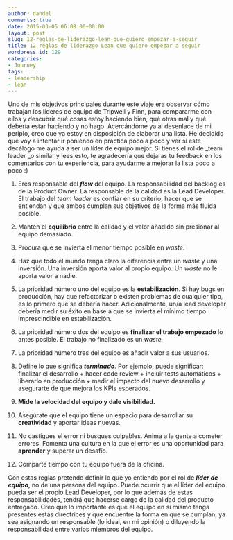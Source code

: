 ```yaml
---
author: dandel
comments: true
date: 2015-03-05 06:08:06+00:00
layout: post
slug: 12-reglas-de-liderazgo-lean-que-quiero-empezar-a-seguir
title: 12 reglas de liderazgo Lean que quiero empezar a seguir
wordpress_id: 129
categories:
- Journey
tags:
- leadership
- lean
---
```


Uno de mis objetivos principales durante este viaje era observar cómo trabajan los líderes de equipo de Tripwell y Finn, para compararme con ellos y descubrir qué cosas estoy haciendo bien, qué otras mal y qué debería estar haciendo y no hago. Acercándome ya al desenlace de mi periplo, creo que ya estoy en disposición de elaborar una lista. He decidido que voy a intentar ir poniendo en práctica poco a poco y ver si este decálogo me ayuda a ser un líder de equipo mejor. Si tienes el rol de _team leader _o similar y lees esto, te agradecería que dejaras tu feedback en los comentarios con tu experiencia, para ayudarme a mejorar la lista poco a poco :)



	
  1. Eres responsable del **_flow_** del equipo. La responsabilidad del backlog es de la Product Owner. La responsable de la calidad es la Lead Developer. El trabajo del _team leader_ es confiar en su criterio, hacer que se entiendan y que ambos cumplan sus objetivos de la forma más fluida posible.

	
  2. Mantén el **equilibrio** entre la calidad y el valor añadido sin presionar al equipo demasiado.

	
  3. Procura que se invierta el menor tiempo posible en _waste_.

	
  4. Haz que todo el mundo tenga claro la diferencia entre un _waste_ y una inversión. Una inversión aporta valor al propio equipo. Un _waste_ no le aporta valor a nadie.

	
  5. La prioridad número uno del equipo es la **estabilización**. Si hay bugs en producción, hay que refactorizar o existen problemas de cualquier tipo, es lo primero que se debería hacer. Adicionalmente, un/a lead developer debería medir su éxito en base a que se invierta el mínimo tiempo imprescindible en estabilización.

	
  6. La prioridad número dos del equipo es **finalizar el trabajo empezado** lo antes posible. El trabajo no finalizado es un _waste._

	
  7. La prioridad número tres del equipo es añadir valor a sus usuarios.

	
  8. Define lo que significa **_terminado_**. Por ejemplo, puede significar: finalizar el desarrollo + hacer code review + incluir tests automáticos + liberarlo en producción + medir el impacto del nuevo desarrollo y asegurarte de que mejora los KPIs esperados.

	
  9. **Mide la velocidad del equipo y dale visibilidad.**

	
  10. Asegúrate que el equipo tiene un espacio para desarrollar su **creatividad** y aportar ideas nuevas.

	
  11. No castigues el error ni busques culpables. Anima a la gente a cometer errores. Fomenta una cultura en la que el error es una oportunidad para **aprender** y superar un desafío.

	
  12. Comparte tiempo con tu equipo fuera de la oficina.


Con estas reglas pretendo definir lo que yo entiendo por el rol de _**líder de equipo**_, no de una persona del equipo. Puede ocurrir que el líder del equipo pueda ser el propio Lead Developer, por lo que además de estas responsabilidades, tendrá que hacerse cargo de la calidad del producto entregado. Creo que lo importante es que el equipo en sí mismo tenga presentes estas directrices y que encuentre la forma en que se cumplan, ya sea asignando un responsable (lo ideal, en mi opinión) o diluyendo la responsabilidad entre varios miembros del equipo.

